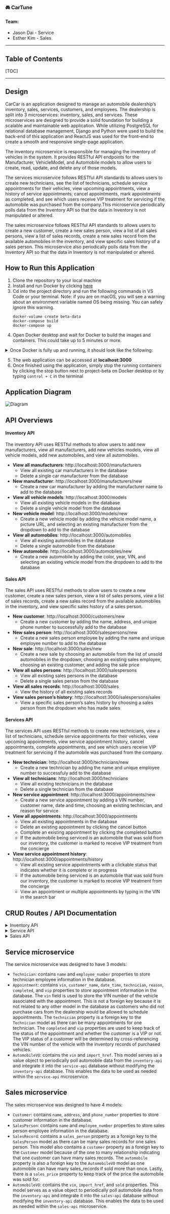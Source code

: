 ### 🚘 CarTune

#### Team:
* Jason Dai - Service
* Esther Kim - Sales
----

## Table of Contents
[TOC]

----

## Design
CarCar is an application designed to manage an automobile dealership’s inventory, sales, services, customers, and employees. The dealership is split into 3 microservices: inventory, sales, and services. These microservices are designed to provide a solid foundation for building a scalable and maintainable web application. While utilizing PostgreSQL for relational database management, Django and Python were used to build the back-end of this application and ReactJS was used for the front-end to create a smooth and responsive single-page application.

The inventory microservice is responsible for managing the inventory of vehicles in the system. It provides RESTful API endpoints for the Manufacturer, VehicleModel, and Automobile models to allow users to create, read, update, and delete any of those models.

The services microservice follows RESTful API standards to allows users to create new technicians, see the list of technicians, schedule service appointments for their vehicles, view upcoming appointments, view a history of service appointments, cancel appointments, mark appointments as completed, and see which users receive VIP treatment for servicing if the automobile was purchased from the company.This microservice periodically polls data from the Inventory API so that the data in Inventory is not manipulated or altered.

The sales microservice follows RESTful API standards to allows users to create a new customer, create a new sales person, view a list of all sales persons, view a list of sales records, create a new sales record from the available automobiles in the inventory, and view specific sales history of a sales person. This microservice also periodically polls data from the Inventory API so that the data in Inventory is not manipulated or altered.

## How to Run this Application
1. Clone the repository to your local machine
2. Install and run Docker by clicking [here](https://docs.docker.com/get-docker/)
3. Cd into the project directory and run the following commands in VS Code or your terminal. Note: if you are on macOS, you will see a warning about an environment variable named OS being missing. You can safely ignore this warning.
     ```
     docker-volume create beta-data
     docker-compose build
     docker-compose up
     ```
4. Open Docker desktop and wait for Docker to build the images and containers. This could take up to 5 minutes or more.
<details>
  <summary markdown="span">Once Docker is fully up and running, it should look like the following:</summary>
    ![Running Docker Containers](https://imgur.com/3tXKxct.jpg)
</details>

5. The web application can be accessed at **localhost:3000**
6. Once finished using the application, simply stop the running containers by clicking the stop button next to project-beta on Docker desktop or by typing `control + C` in the terminal

## Application Diagram
![Diagram](https://imgur.com/TWmkPFH.jpg)

## API Overviews
#### Inventory API
The inventory API uses RESTful methods to allow users to add new manufacturers, view all manufacturers, add new vehicles models, view all vehicle models, add new automobiles, and view all automobiles.

- **View all manufacturers**: http://localhost:3000/manufacturers
    - View all existing car manufacturers in the database
    - Delete a single car manufacturer from the database
- **New manufacturer**: http://localhost:3000/manufacturers/new
    - Create a new car manufacturer by adding the manufacturer name to add to the database
- **View all vehicle models**: http://localhost:3000/models
    - View all existing vehicle models in the database
    - Delete a single vehicle model from the database
- **New vehicle model**: http://localhost:3000/models/new
    - Create a new vehicle model by adding the vehicle model name, a picture URL, and selecting an existing manufacturer from the dropdown to add to the database
- **View all automobiles**: http://localhost:3000/automobiles
    - View all existing automobiles in the database
    - Delete a single automobile from the database
- **New automobile**: http://localhost:3000/automobiles/new
    - Create a new automobile by adding the color, year, VIN, and selecting an existing vehicle model from the dropdown to add to the database

#### Sales API
The sales API uses RESTful methods to allow users to create a new customer, create a new sales person, view a list of sales persons, view a list of sales records, create a new sales record from the available automobiles in the inventory, and view specific sales history of a sales person.

- **New customer**: http://localhost:3000/customers/new
    - Create a new customer by adding the name, address, and unique phone number to successfully add to the database
- **New sales person**: http://localhost:3000/salespersons/new
    - Create a new sales person employee by adding the name and unique employee number to add to the database
- **New sale**: http://localhost:3000/sales/new
    - Create a new sale by choosing an automobile from the list of unsold automobiles in the dropdown, choosing an existing sales employee, choosing an existing customer, and adding the sale price
- **View all sales persons**: http://localhost:3000/salespersons
    - View all existing sales persons in the database
    - Delete a single sales person from the database
- **View all sales records**: http://localhost:3000/sales
    - View the history of all existing sales records
- **View sales person’s history**: http://localhost:3000/salespersons/sales
    - View a specific sales person’s sales history by choosing a sales person from the dropdown who has made sales

#### Services API
The services API uses RESTful methods to create new technicians, view a list of technicians, schedule service appointments for their vehicles, view upcoming appointments, view service appointment history, cancel appointments, complete appointments, and see which users receive VIP treatment for servicing if the automobile was purchased from the company.
- **New technician**: http://localhost:3000/technicians/new
    - Create a new technician by adding the name and unique employee number to successfuly add to the database
- **View all technicians**: http://localhost:3000/technicians
    - View all existing technicians in the database
    - Delete a single technician from the database
- **New service appointment**: http://localhost:3000/appointments/new
    - Create a new service appointment by adding a VIN number, customer name, date and time, choosing an existing technician, and reason for service
- **View all appointments**: http://localhost:3000/appointments
    - View all existing appointments in the database
    - Delete an existing appointment by clicking the cancel button
    - Complete an existing appointment by clicking the completed button
    - If the automobile being serviced is an automobile that was sold from our inventory, the customer is marked to receive VIP treatment from the concierge
- **View service appointment history**: http://localhost:3000/appointments/history
    - View all existing service appointments with a clickable status that indicates whether it is complete or in progress
    - If the automobile being serviced is an automobile that was sold from our inventory, the customer is marked to receive VIP treatment from the concierge
    - View an appointment or multiple appointments by typing in the VIN in the search bar

## CRUD Routes / API Documentation


<details>
  <summary markdown="span">Inventory API</summary>

|      Action     |    Method    |       URL       |
|:---------------:|:------------:|:---------------:|
| List manufacturers | GET  | http://<span></span>localhost:8100/api/manufacturers/    |
| Create a manufacturer | POST  | http://<span></span>localhost:8100/api/manufacturers/    |
| Get a specific manufacturer | GET  | http://<span></span>localhost:8100/api/manufacturers/:id/   |
| Update a specific manufacturer | PUT  | http://<span></span>localhost:8100/api/manufacturers/:id/   |
| Delete a specific manufacturer | DELETE  | http://<span></span>localhost:8100/api/manufacturers/:id/   |

<details>
  <summary markdown="span">POST request to api/manufacturers/</summary>

Request body:
```
{
    "name": "Ferrari",
}
```
Returns:
```
{
    "href": "api/manufacturers/1/",
    "id": 1,
    "name": "Ferrari
}
```
</details>
<details>
  <summary markdown="span">GET request to api/manufacturers/</summary>

```
{
    "manufacturers": [
        {
            "href": "/api/manufacturers/1/",
            "id": 1,
            "name": "Ferrari"
        }
    ]
}
```
</details>

|      Action     |    Method    |       URL       |
|:---------------:|:------------:|:---------------:|
| List automobiles | GET  | http://<span></span>localhost:8100/api/models/    |
| Create an automobile | POST  | http://<span></span>localhost:8100/api/models/    |
| Get a specific automobile | GET  | http://<span></span>localhost:8100/api/models/:id/   |
| Update a specific automobile | PUT  | http://<span></span>localhost:8100/api/models/:id/   |
| Delete a specific automobile | DELETE  | http://<span></span>localhost:8100/api/models/:id/   |

<details>
  <summary markdown="span">POST request to api/models/</summary>

Request body:
```
{
    "name": "California",
    "picture_url": "https://www.pngplay.com/wp-content/uploads/13/Ferrari-California-T-Background-PNG-Image.png",
    "manufacturer_id": 1
}
```
Returns:
```
{
    "href": "/api/models/1/",
    "id": 1,
    "name": "California",
    "picture_url": "https://www.pngplay.com/wp-content/uploads/13/Ferrari-California-T-Background-PNG-Image.png",
    "manufacturer": {
        "href": "/api/manufacturers/1/",
        "id": 1,
        "name": "Ferrari"
    }
}
```
</details>
<details>
  <summary markdown="span">GET request to api/models/</summary>

```
{
    "models": [
        {
            "href": "/api/models/1/",
            "id": 1,
            "name": "California",
            "picture_url": "https://www.motortrend.com/uploads/sites/10/2017/11/2015-ferrari-california-t-convertible-angular-front.png",
            "manufacturer": {
                "href": "/api/manufacturers/1/",
                "id": 1,
                "name": "Ferrari"
            }
        }
    ]
}
```
</details>

|      Action     |    Method    |       URL       |
|:---------------:|:------------:|:---------------:|
| List vehicle models | GET  | http://<span></span>localhost:8100/api/automobiles/    |
| Create a vehicle model | POST  | http://<span></span>localhost:8100/api/automobiles/  |
| Get a specific vehicle model | GET  | http://<span></span>localhost:8100/api/automobiles/:vin/   |
| Update a specific vehicle model | PUT  | http://<span></span>localhost:8100/api/automobiles/:vin/    |
| Delete a specific vehicle model | DELETE  | http://<span></span>localhost:8100/api/automobiles/:vin/    |

<details>
  <summary markdown="span">POST request to api/automobiles/</summary>

Request body:
```
{
    "color": "Red",
    "year": 2022,
    "vin": "1C3CC5FB2AN120174",
    "model_id": 1
}

```
Returns:
```
{
    "href": "/api/automobiles/1C3CC5FB2AN120174/",
    "id": 1,
    "color": "Red",
    "year": 2022,
    "vin": "1C3CC5FB2AN120174",
    "model": {
        "href": "/api/models/1/",
        "id": 1,
        "name": "California",
        "picture_url": "https://www.motortrend.com/uploads/sites/10/2017/11/2015-ferrari-california-t-convertible-angular-front.png",
        "manufacturer": {
            "href": "/api/manufacturers/1/",
            "id": 1,
            "name": "Ferrari"
        }
    }
}
```
</details>
<details>
  <summary markdown="span">GET request to api/automobiles/</summary>

```
{
    "automobiles": [
        {
            "href": "/api/automobiles/1C3CC5FB2AN120174/",
            "id": 1,
            "color": "Red",
            "year": 2022,
            "vin": "ZFF65LHA6C0821264",
            "model": {
                "href": "/api/models/1/",
                "id": 1,
                "name": "California",
                "picture_url": "https://www.motortrend.com/uploads/sites/10/2017/11/2015-ferrari-california-t-convertible-angular-front.png",
                "manufacturer": {
                    "href": "/api/manufacturers/1/",
                    "id": 1,
                    "name": "Ferrari"
                }
            }
        }
    ]
}
```
</details>
</details>

<details>
  <summary markdown="span">Service API</summary>

|      Action     |    Method    |       URL       |
|:---------------:|:------------:|:---------------:|
| List technicians | GET  | http://<span></span>localhost:8080/api/technicians/ |
| Create a technician | POST  | http://<span></span>localhost:8080/api/technicians/   |
| Get a specific technician | GET  | http://<span></span>localhost:8080/api/technicians/:id/  |
| Update a specific technician | PUT  | http://<span></span>localhost:8080/api/technicians/:id/   |
| Delete a specific technician | DELETE  | http://<span></span>localhost:8080/api/technicians/:id/   |

<details>
  <summary markdown="span">POST request to api/technicians/</summary>

Request body:
```
{
    "name": "Bill Horst",
    "employee_number": "1337"
}
```
Returns:
```
{
    "href": "/api/technicians/1/",
    "id": 1,
    "name": "Bill Horst",
    "employee_number": "1337"
}
```
</details>
<details>
  <summary markdown="span">GET request to api/technicians/</summary>

```
{
    "technicians": [
        {
            "href": "/api/technicians/1/",
            "id": 1,
            "name": "Bill Horst",
            "employee_number": 1337
        }
    ]
}
```
</details>

|      Action     |    Method    |       URL       |
|:---------------:|:------------:|:---------------:|
| List appointments | GET  | http://<span></span>localhost:8080/api/appointments/ |
| Create an appointment | POST  | http://<span></span>localhost:8080/api/appointments/   |
| Get a specific appointment | GET  | http://<span></span>localhost:8080/api/appointments/:id/  |
| Update a specific appointment | PUT  | http://<span></span>localhost:8080/api/appointments/:id/   |
| Delete a specific appointment | DELETE  | http://<span></span>localhost:8080/api/appointments/:id/   |

<details>
  <summary markdown="span">POST request to api/appointments/</summary>

Request body:
```
{
    "vin": "1C3CC5FB2AN120174",
    "customer_name": "Paul Nnaoji",
    "date_time": "2023-01-24 01:49:00+00:00",
    "technician": "Bill Horst",
    "reason": "Oil Change"
}
```
Returns:
```
{
    "href": "/api/appointments/1/",
    "id": 1,
    "vin": "1C3CC5FB2AN120174",
    "customer_name": "Paul Nnaoji",
    "date_time": "2023-01-24 01:49:00+00:00",
    "technician": {
        "href": "/api/technicians/1/",
        "id": 1,
        "name": "Bill Horst",
        "employee_number": 1337
    },
    "reason": "Oil Change",
    "vip": true,
    "completed": false
}
```
</details>
<details>
  <summary markdown="span">GET request to api/appointments/</summary>

```
{
    "appointments": [
        {
            "href": "/api/appointments/1/",
            "id": 1,
            "vin": "1C3CC5FB2AN120174",
            "customer_name": "Paul Nnaoji",
            "date_time": "2023-01-24T01:49:00+00:00",
            "technician": {
                "href": "/api/technicians/1/",
                "id": 1,
                "name": "Bill Horst",
                "employee_number": 1337
            },
            "reason": "Oil Change",
            "vip": true,
            "completed": false
        }
    ]
}
```
</details>

|      Action     |    Method    |       URL       |
|:---------------:|:------------:|:---------------:|
| List appointments by VIN | GET  | http://<span></span>localhost:8080/api/appointments/:vin |

<details>
  <summary markdown="span">GET request to api/appointments/:vin</summary>

```
[
    {
        "href": "/api/appointments/1/",
        "id": 1,
        "vin": "1C3CC5FB2AN120174",
        "customer_name": "Paul Nnaoji",
        "date_time": "2023-01-24T01:49:00+00:00",
        "technician": {
            "href": "/api/technicians/1/",
            "id": 1,
            "name": "Bill Horst",
            "employee_number": 1337
        },
        "reason": "Oil Change",
        "vip": true,
        "completed": false
    }
]
```
</details>
</details>

<details>
  <summary markdown="span">Sales API</summary>

|      Action     |    Method    |       URL       |
|:---------------:|:------------:|:---------------:|
| List salespersons | GET  | http://<span></span>localhost:8080/api/salespersons/ |
| Create a salesperson | POST  | http://<span></span>localhost:8080/api/salespersons/   |
| Get a specific salesperson | GET  | http://<span></span>localhost:8080/api/salespersons/:id/  |
| Update a specific salesperson | PUT  | http://<span></span>localhost:8080/api/salespersons/:id/   |
| Delete a specific salesperson | DELETE  | http://<span></span>localhost:8080/api/salespersons/:id/   |

<details>
  <summary markdown="span">POST request to api/salespersons/</summary>

Request body:
```
{
    "name": "Josh Elder",
    "employee_number": 1
}
```
Returns:
```
{
    "name": "Josh Elder",
    "employee_number": 1,
    "id": 1
}
```
</details>
<details>
  <summary markdown="span">GET request to api/salespersons/</summary>

```
Add return here
```
</details>

|      Action     |    Method    |       URL       |
|:---------------:|:------------:|:---------------:|
| List sales | GET  | http://<span></span>localhost:8080/api/sales/ |
| Create a sales | POST  | http://<span></span>localhost:8080/api/sales/  |
| Get a specific sales | GET  | http://<span></span>localhost:8080/api/sales/:id/  |
| Update a specific sales | PUT  | http://<span></span>localhost:8080/api/sales/:id/  |
| Delete a specific sales | DELETE  | http://<span></span>localhost:8080/api/sales/:id/   |

<details>
  <summary markdown="span">POST request to api/sales/</summary>

Request body:
```
{
    "sales_price": 100000.99,
    "sales_person": "Filamer Doronio",
    "customer": "Ching Cheng",
    "automobile": "/api/automobiles/1/"
}
```
Returns:
```
{
    "id": 1,
    "sales_price": 100000.99,
    "sales_person": {
        "name": "Filamer Doronio",
        "employee_number": 1,
        "id": 1
    },
    "customer": {
        "href": "/api/customers/1/",
        "name": "Ching Cheng",
        "address": "123 Guava Lane, San Jose, CA",
        "phone_number": "123-123-1234",
        "id": 1
    },
    "automobile": {
        "id": 2,
        "vin": "1YVGF22D825285555",
        "sold": true,
        "import_href": "/api/automobiles/1/"
    }
}
```
</details>
<details>
  <summary markdown="span">GET request to api/customers/</summary>

```
{
    "sales_persons": [
        {
            "name": "Esther Kim",
            "employee_number": 5,
            "id": 5
        },
        {
            "name": "Jason Dai",
            "employee_number": 6,
            "id": 6
        }
    ]
}
```
</details>

|      Action     |    Method    |       URL       |
|:---------------:|:------------:|:---------------:|
| List customer | GET  | http://<span></span>localhost:8080/api/customers/ |
| Create a customer | POST  | http://<span></span>localhost:8080/api/customers/ |
| Get a specific customer | GET  | http://<span></span>localhost:8080/api/customers/:id/ |
| Update a specific customer | PUT  | http://<span></span>localhost:8080/api/customers/:id/  |
| Delete a specific customer | DELETE  | http://<span></span>localhost:8080/api/customers/:id/   |

<details>
  <summary markdown="span">POST request to api/customers/</summary>

Request body:
```
{
    "name": "Filamer Doronio",
    "address": "123 Coding Lane, San Francisco, CA",
    "phone_number": "123-456-7890",
    "id": 1
}
```
Returns:
```
{
    "name": "Filamer Doronio",
    "address": "123 Coding Lane, San Francisco, CA",
    "phone_number": "123-456-7890",
    "id": 1
}
```
</details>
<details>
  <summary markdown="span">GET request to api/customers/</summary>

```
{
    "customers": [
        {
            "href": "/api/customers/1/",
            "name": "Filamer Doronio",
            "address": "123 Coding Lane, San Francisco, CA",
            "phone_number": "123-456-7890",
            "id": 1
        },
        {
            "href": "/api/customers/2/",
            "name": "Don Julio",
            "address": "2 Tequila Lane, Newport, CA 90201",
            "phone_number": "111-111-1111",
            "id": 2
        }
    ]
}
```
</details>

|      Action     |    Method    |       URL       |
|:---------------:|:------------:|:---------------:|
| List all automobiles | GET  | http://<span></span>localhost:8080/api/automobiles/ |

<details>
  <summary markdown="span">GET request to api/automobiles/</summary>

```
{
    "automobiles": [
        {
            "id": 13,
            "vin": "1",
            "sold": true,
            "import_href": "/api/automobiles/1/"
        },
        {
            "id": 14,
            "vin": "2",
            "sold": true,
            "import_href": "/api/automobiles/2/"
        }
    ]
}
```
</details>
</details>

## Service microservice
The service microservice was designed to have 3 models:
- `Technician`: contains `name` and `employee_number` properties to store technician employee information in the database.
- `Appointment`: contains `vin`, `customer_name`, `date_time`, `technician`, `reason`, `completed`, and `vip` properties to store appointment information in the database. The `vin` field is used to store the VIN number of the vehicle associated with the appointment. This is not a foreign key because it is not related to any other model in the database as customers who did not purchase cars from the dealership would be allowed to schedule appointments. The `technician` property is a foreign key to the `Technician` model as there can be many appointments for one technician. The `completed` and `vip` properties are used to keep track of the status of the appointment and whether the customer is a VIP or not. The VIP status of a customer will be determined by cross-referencing the VIN number of the vehicle with the inventory records of purchased vehicles.
- `AutomobileVO`: contains the `vin` and `import_href`. This model serves as a value object to periodically poll automobile data from the `inventory-api` and integrate it into the `service-api` database without modifying the `inventory-api` database. This enables the data to be used as needed within the `service-api` microservice.



## Sales microservice
The sales microservice was designed to have 4 models:
- `Customer`: contains `name`, `address`, and `phone_number` properties to store customer information in the database.
- `SalesPerson`: contains `name` and `employee_number` properties to store sales person employee information in the database.
- `SalesRecord`: contains a `sales_person` property as a foreign key to the `SalesPerson` model as there can be many sales records for one sales person. This model also contains a `customer` property as a foreign key to the `Customer` model because of the one to many relationship indicating that one customer can have many sales records. The `automobile` property is also a foreign key to the `AutomobileVO` model as one automobile can have many sales_records if sold more than once. Lastly, there is a `sales_price` property to keep track of the price the automobile was sold for.
- `AutomobileVO`: contains the `vin`, `import_href`, and `sold` properties. This model serves as a value object to periodically poll automobile data from the `inventory-api` and integrate it into the `sales-api` database without modifying the `inventory-api` database. This enables the data to be used as needed within the `sales-api` microservice.
